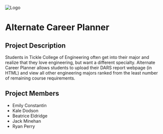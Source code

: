 
![Logo](https://i.imgur.com/JPuGrjA.png)

# Alternate Career Planner

## Project Description

Students in Tickle College of Engineering often get into their major and realize that they love engineering, but want a different specialty. Alternate Career Planner allows students to upload their DARS report webpage (in HTML) and view all other engineering majors ranked from the least number of remaining course requirements.

## Project Members

- Emily Constantin
- Kale Dodson
- Beatrice Eldridge
- Jack Minehan
- Ryan Perry

